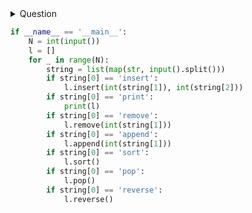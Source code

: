 <details><summary>Question</summary>
<p>
Consider a list (list = []). You can perform the following commands:

insert i e: Insert integer  at position .
print: Print the list.
remove e: Delete the first occurrence of integer .
append e: Insert integer  at the end of the list.
sort: Sort the list.
pop: Pop the last element from the list.
reverse: Reverse the list.
Initialize your list and read in the value of  followed by  lines of commands where each command will be of the  types listed above. Iterate through each command in order and perform the corresponding operation on your list.

Input Format

The first line contains an integer, , denoting the number of commands.
Each line  of the  subsequent lines contains one of the commands described above.

Constraints

The elements added to the list must be integers.
Output Format

For each command of type print, print the list on a new line.

Sample Input 0

12
insert 0 5
insert 1 10
insert 0 6
print
remove 6
append 9
append 1
sort
print
pop
reverse
print
Sample Output 0

[6, 5, 10]
[1, 5, 9, 10]
[9, 5, 1]
</p>
</details>

```python
if __name__ == '__main__':
    N = int(input())
    l = []
    for _ in range(N):
        string = list(map(str, input().split()))
        if string[0] == 'insert':
            l.insert(int(string[1]), int(string[2]))
        if string[0] == 'print':
            print(l)
        if string[0] == 'remove':
            l.remove(int(string[1]))
        if string[0] == 'append':
            l.append(int(string[1]))
        if string[0] == 'sort':
            l.sort()
        if string[0] == 'pop':
            l.pop()
        if string[0] == 'reverse':
            l.reverse()
```
